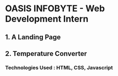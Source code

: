 # OASIS INFOBYTE - Web Development Intern
## 1. A Landing Page
## 2. Temperature Converter
### Technologies Used : HTML, CSS, Javascript
